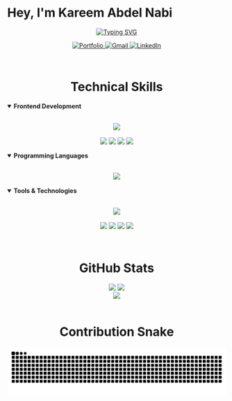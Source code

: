 # Hey, I'm Kareem Abdel Nabi
<p align="center">
  <a href="https://git.io/typing-svg">
    <img src="https://readme-typing-svg.demolab.com?font=Fira+Code&weight=600&size=32&duration=4000&pause=1000&color=00D9FF&center=true&vCenter=true&random=false&width=600&lines=Software+Engineer;Frontend+Engineer;Problem+Solver;Creative+Coder;" alt="Typing SVG" />
  </a>
</p>

<p align="center">
  <a href="https://kareem-abdelnabi.vercel.app/" target="_blank">
    <img src="https://img.shields.io/badge/Portfolio-FF5722?style=for-the-badge&logo=todoist&logoColor=white" alt="Portfolio" />
  </a>
  <a href="mailto:Kareem.abdelnabi.22@gmail.com">
    <img src="https://img.shields.io/badge/Gmail-D14836?style=for-the-badge&logo=gmail&logoColor=white" alt="Gmail" />
  </a>
  <a href="https://www.linkedin.com/in/k-abdelnabii" target="_blank">
    <img src="https://img.shields.io/badge/LinkedIn-0077B5?style=for-the-badge&logo=linkedin&logoColor=white" alt="LinkedIn" />
  </a>
</p>

<br />

<h1 align="center">Technical Skills</h1>

<details open>
<summary><b>Frontend Development</b></summary>
<br>
<p align="center">
  <img src="https://skillicons.dev/icons?i=html,css,js,ts,react,nextjs,bootstrap,tailwind" />
</p>
<p align="center">
  <img src="https://img.shields.io/badge/Three.js-black?style=for-the-badge&logo=three.js&logoColor=white" />
  <img src="https://img.shields.io/badge/WebGL-990000?style=for-the-badge&logo=webgl&logoColor=white" />
  <img src="https://img.shields.io/badge/Cornerstone.js-FF6B6B?style=for-the-badge&logo=javascript&logoColor=white" />
  <img src="https://img.shields.io/badge/Shadcn_UI-000000?style=for-the-badge&logo=shadcnui&logoColor=white" />
</p>
</details>

<details open>
<summary><b>Programming Languages</b></summary>
<br>
<p align="center">
  <img src="https://skillicons.dev/icons?i=cpp,c,java,python,php" />
</p>
</details>

<details open>
<summary><b>Tools & Technologies</b></summary>
<br>
<p align="center">
  <img src="https://skillicons.dev/icons?i=git,github,vscode,figma,blender" />
</p>
<p align="center">
  <img src="https://img.shields.io/badge/npm-CB3837?style=for-the-badge&logo=npm&logoColor=white" />
  <img src="https://img.shields.io/badge/Swagger-85EA2D?style=for-the-badge&logo=swagger&logoColor=black" />
  <img src="https://img.shields.io/badge/GitHub_Copilot-000000?style=for-the-badge&logo=githubcopilot&logoColor=white" />
  <img src="https://img.shields.io/badge/PyQt-41CD52?style=for-the-badge&logo=qt&logoColor=white" />
</p>
</details>

<br />

<h1 align="center">GitHub Stats</h1>

<div align="center">
  <img height="180em" src="https://github-readme-stats-eight-theta.vercel.app/api?username=karreemm&show_icons=true&theme=algolia&include_all_commits=true&count_private=true"/>
  <img height="180em" src="https://github-readme-stats-eight-theta.vercel.app/api/top-langs/?username=karreemm&layout=compact&langs_count=8&theme=algolia"/>
</div>

<div align="center">
  <img height="180em" src="https://github-readme-streak-stats.herokuapp.com/?user=karreemm&theme=algolia&date_format=M%20j%5B%2C%20Y%5D" />
</div>

<br />

<h1 align="center">Contribution Snake</h1>

<div align="center">
  <picture>
    <source media="(prefers-color-scheme: dark)" srcset="https://github.com/karreemm/karreemm/blob/output/github-contribution-grid-snake-dark.svg">
    <source media="(prefers-color-scheme: light)" srcset="https://github.com/karreemm/karreemm/blob/output/github-contribution-grid-snake.svg">
    <img alt="github contribution grid snake animation" src="https://github.com/karreemm/karreemm/blob/output/github-contribution-grid-snake.svg">
  </picture>
</div>
